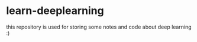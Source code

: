 # learn-deeplearning
this repository is used for storing some notes and code about deep learning :)
